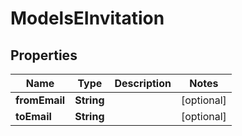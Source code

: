 
# ModelsEInvitation

## Properties
Name | Type | Description | Notes
------------ | ------------- | ------------- | -------------
**fromEmail** | **String** |  |  [optional]
**toEmail** | **String** |  |  [optional]



